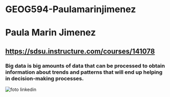 # GEOG594-Paulamarinjimenez
# Paula Marin Jimenez
## https://sdsu.instructure.com/courses/141078
### Big data is big amounts of data that can be processed to obtain information about trends and patterns that will end up helping in decision-making processes.
![foto linkedin](https://github.com/Paulamarinjimenez/GEOG594-Paulamarinjimenez/assets/143567025/d8f7efb0-3166-4762-a8a0-8016de5ac5a6)
